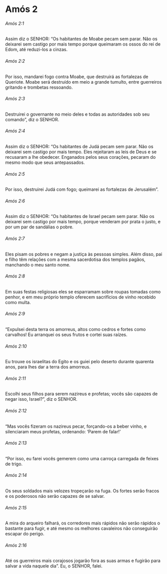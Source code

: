# Amós 2

###### Amós 2:1

Assim diz o SENHOR: “Os habitantes de Moabe pecam sem parar. Não os deixarei sem castigo por mais tempo porque queimaram os ossos do rei de Edom, até reduzi-los a cinzas.

###### Amós 2:2

Por isso, mandarei fogo contra Moabe, que destruirá as fortalezas de Queriote. Moabe será destruído em meio a grande tumulto, entre guerreiros gritando e trombetas ressoando.

###### Amós 2:3

Destruirei o governante no meio deles e todas as autoridades sob seu comando”, diz o SENHOR.

###### Amós 2:4

Assim diz o SENHOR: “Os habitantes de Judá pecam sem parar. Não os deixarei sem castigo por mais tempo. Eles rejeitaram as leis de Deus e se recusaram a lhe obedecer. Enganados pelos seus corações, pecaram do mesmo modo que seus antepassados.

###### Amós 2:5

Por isso, destruirei Judá com fogo; queimarei as fortalezas de Jerusalém”.

###### Amós 2:6

Assim diz o SENHOR: “Os habitantes de Israel pecam sem parar. Não os deixarei sem castigo por mais tempo, porque venderam por prata o justo, e por um par de sandálias o pobre.

###### Amós 2:7

Eles pisam os pobres e negam a justiça às pessoas simples. Além disso, pai e filho têm relações com a mesma sacerdotisa dos templos pagãos, manchando o meu santo nome.

###### Amós 2:8

Em suas festas religiosas eles se esparramam sobre roupas tomadas como penhor, e em meu próprio templo oferecem sacrifícios de vinho recebido como multa.

###### Amós 2:9

“Expulsei desta terra os amorreus, altos como cedros e fortes como carvalhos! Eu arranquei os seus frutos e cortei suas raízes.

###### Amós 2:10

Eu trouxe os israelitas do Egito e os guiei pelo deserto durante quarenta anos, para lhes dar a terra dos amorreus.

###### Amós 2:11

Escolhi seus filhos para serem nazireus e profetas; vocês são capazes de negar isso, Israel?”, diz o SENHOR.

###### Amós 2:12

“Mas vocês fizeram os nazireus pecar, forçando-os a beber vinho, e silenciaram meus profetas, ordenando: ‘Parem de falar!’

###### Amós 2:13

“Por isso, eu farei vocês gemerem como uma carroça carregada de feixes de trigo.

###### Amós 2:14

Os seus soldados mais velozes tropeçarão na fuga. Os fortes serão fracos e os poderosos não serão capazes de se salvar.

###### Amós 2:15

A mira do arqueiro falhará, os corredores mais rápidos não serão rápidos o bastante para fugir, e até mesmo os melhores cavaleiros não conseguirão escapar do perigo.

###### Amós 2:16

Até os guerreiros mais corajosos jogarão fora as suas armas e fugirão para salvar a vida naquele dia”. Eu, o SENHOR, falei.

